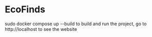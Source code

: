 # EcoFinds

sudo docker compose up --build to build and run the project, go to http://localhost to see the website

